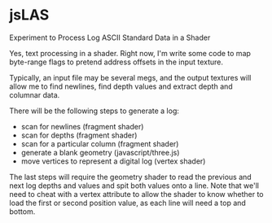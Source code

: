 # jsLAS

Experiment to Process Log ASCII Standard Data in a Shader

Yes, text processing in a shader. Right now, I'm write some code to map byte-range flags to pretend address offsets 
in the input texture.

Typically, an input file may be several megs, and the output textures will allow me to find newlines, find depth values and extract depth and columnar data.

There will be the following steps to generate a log:

* scan for newlines (fragment shader)
* scan for depths (fragment shader)
* scan for a particular column (fragment shader)
* generate a blank geometry (javascript/three.js)
* move vertices to represent a digital log (vertex shader)

The last steps will require the geometry shader to read the previous and next log depths and values and spit 
both values onto a line. Note that we'll need to cheat with a vertex attribute to allow the shader to know 
whether to load the first or second position value, as each line will need a top and bottom.
